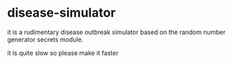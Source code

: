 # disease-simulator
it is a rudimentary disease outbreak simulator based on the random number generator secrets module.

it is quite slow so please make it faster
